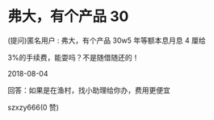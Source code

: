 # 弗大，有个产品 30

(提问)匿名用户 : 弗大，有个产品 30w5 年等额本息月息 4 厘给

3%的手续费，能耍吗？不是随借随还的！

2018-08-04

回答：如果是在渔村，找小助理给你办，费用更便宜

szxzy666(0 赞)